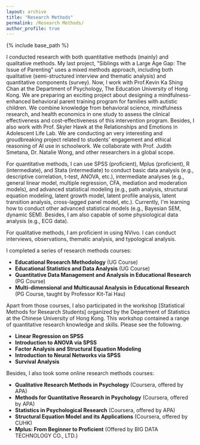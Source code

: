 ```yaml
---
layout: archive
title: "Research Methods"
permalink: /Research Methods/
author_profile: true
---
```


{% include base_path %}

I conducted research with both quantitative methods (mainly) and qualitative methods. My last project, "Siblings with a Large Age Gap: The Issue of Parenting" uses a mixed methods approach, including both qualitative (semi-structured interview and thematic analysis) and quantitative components (survey). Now, I work with Prof.Kevin Ka Shing Chan at the Department of Psychology, The Education University of Hong Kong. We are preparing an exciting project about designing a mindfulness-enhanced behavioral parent training program for families with autistic children. We combine knowledge from behavioral science, mindfulness research, and health economics in one study to assess the clinical effectiveness and cost-effectiveness of this intervention program. Besides, I also work with Prof. Skyler Hawk at the Relationships and Emotions in Adolescent Life Lab. We are conducting an very interesting and groudbreaking project related to students' engagement and ethical reasoning of AI use in schoolwork. We collaborate with Prof. Judith Smetana, Dr. Natalie Wong, and other researchers in a global scope. 

For quantitative methods, I can use SPSS (proficient), Mplus (proficient), R (intermediate), and Stata (intermediate) to conduct basic data analysis (e.g., descriptive correlation, t-test, ANOVA, etc.), intermediate analyses (e.g., general linear model, multiple regression, CFA, mediation and moderation models), and advanced statistical modeling (e.g., path analysis, structural equation modeling, latent growth model, latent profile analysis, latent transition analysis, cross-lagged panel model, etc.). Currently, I'm learning how to conduct other advanced statistical models (e.g., Bayesian SEM, dynamic SEM). Besides, I am also capable of some physiological data analysis (e.g., ECG data).

For qualitative methods, I am proficient in using NVivo. I can conduct interviews, observations, thematic analysis, and typological analysis.

I completed a series of research methods courses:
* **Educational Research Methodology** (UG Course)
* **Educational Statistics and Data Analysis** (UG Course)
* **Quantitative Data Management and Analysis in Educational Research** (PG Course)
* **Multi-dimensional and Multicausal Analysis in Educational Research** (PG Course, taught by Professor Kit-Tai Hau)

Apart from those courses, I also participated in the workshop [Statistical Methods for Research Students] organized by the Department of Statistics at the Chinese University of Hong Kong. This workshop contained a range of quantitative research knowledge and skills. Please see the following.
* **Linear Regression on SPSS**
* **Introduction to ANOVA via SPSS**
* **Factor Analysis and Structural Equation Modeling**
* **Introduction to Neural Networks via SPSS**
* **Survival Analysis**

Besides, I also took some online research methods courses:
* **Qualitative Research Methods in Psychology** (Coursera, offered by APA)
* **Methods for Quantitative Research in Psychology** (Coursera, offered by APA)
* **Statistics in Psychological Research** (Coursera, offered by APA)
* **Structural Equation Model and its Applications** (Coursera, offered by CUHK)
* **Mplus: From Beginner to Proficient** (Offered by BIG DATA TECHNOLOGY CO., LTD.)

